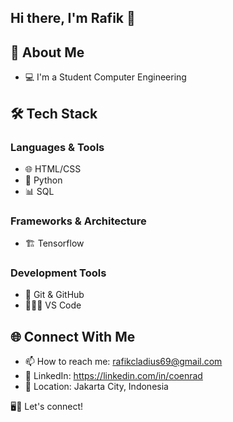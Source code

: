 ## Hi there, I'm Rafik 👋

## 🚀 About Me
- 💻 I'm a Student Computer Engineering
  
## 🛠️ Tech Stack

### Languages & Tools

- 🌐 HTML/CSS
- 🐍 Python
- 📊 SQL
  
### Frameworks & Architecture
- 🏗️ Tensorflow
  
### Development Tools
- 🔄 Git & GitHub
- 👩🏻‍💻 VS Code

## 🌐 Connect With Me
- 📫 How to reach me: rafikcladius69@gmail.com
- 💼 LinkedIn: https://linkedin.com/in/coenrad
- 📍 Location: Jakarta City, Indonesia

🖥️🎨 Let's connect!
